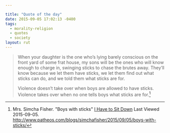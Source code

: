 ```yaml
---

title: "Quote of the day"
date: 2015-09-05 17:02:13 -0400
tags:
  - morality-religion
  - quotes
  - society
layout: rut
---
```



> When your daughter is the one who’s lying barely conscious on the front yard of some frat house, my sons will be the ones who will know enough to charge in, swinging sticks to chase the brutes away. They’ll know because we let them have sticks, we let them find out what sticks can do, and we told them what sticks are for.
> 
> Violence doesn’t take over when boys are allowed to have sticks. Violence takes over when no one tells boys what sticks are for.[^20150905-1]

[^20150905-1]: Mrs. Simcha Fisher.   "Boys with sticks" [I Have to Sit Down](http://www.patheos.com/blogs/simchafisher) Last Viewed 2015-09-05.  <http://www.patheos.com/blogs/simchafisher/2015/09/05/boys-with-sticks/>


